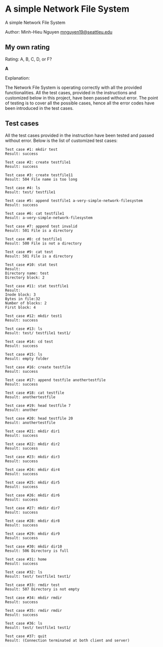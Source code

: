 # A simple Network File System

A simple Network File System

Author: Minh-Hieu Nguyen [mnguyen19@seattleu.edu](mnguyen19@seattleu.edu)

## My own rating

Rating: A, B, C, D, or F?

**A**

Explanation:

The Network File System is operating correctly with all the provided functionalities. All the test cases, provided in the instructions and customized below in this project, have been passed without error. The point of testing is to cover all the possible cases, hence all the error codes have been introduced in the test cases.

## Test cases

All the test cases provided in the instruction have been tested and passed without error. Below is the list of customized test cases:

```text
Test case #1: mkdir test
Result: success

Test case #2: create testfile1
Result: success

Test case #3: create testfile11
Result: 504 File name is too long

Test case #4: ls
Result: test/ testfile1

Test case #5: append testfile1 a-very-simple-network-filesystem
Result: success

Test case #6: cat testfile1
Result: a-very-simple-network-filesystem

Test case #7: append test invalid
Result: 501 File is a directory

Test case #8: cd testfile1
Result: 500 File is not a directory

Test case #9: cat test
Result: 501 File is a directory

Test case #10: stat test
Result:
Directory name: test
Directory block: 2

Test case #11: stat testfile1
Result:
Inode block: 3
Bytes in file:32
Number of blocks: 2
First block: 4

Test case #12: mkdir test1
Result: success

Test case #13: ls
Result: test/ testfile1 test1/

Test case #14: cd test
Result: success

Test case #15: ls
Result: empty folder

Test case #16: create testfile
Result: success

Test case #17: append testfile anothertestfile
Result: success

Test case #18: cat testfile
Result: anothertestfile

Test case #19: head testfile 7
Result: another

Test case #20: head testfile 20
Result: anothertestfile

Test case #21: mkdir dir1
Result: success

Test case #22: mkdir dir2
Result: success

Test case #23: mkdir dir3
Result: success

Test case #24: mkdir dir4
Result: success

Test case #25: mkdir dir5
Result: success

Test case #26: mkdir dir6
Result: success

Test case #27: mkdir dir7
Result: success

Test case #28: mkdir dir8
Result: success

Test case #29: mkdir dir9
Result: success

Test case #30: mkdir dir10
Result: 506 Directory is full

Test case #31: home
Result: success

Test case #32: ls
Result: test/ testfile1 test1/

Test case #33: rmdir test
Result: 507 Directory is not empty

Test case #34: mkdir rmdir
Result: success

Test case #35: rmdir rmdir
Result: success

Test case #36: ls
Result: test/ testfile1 test1/

Test case #37: quit
Result: (Connection terminated at both client and server)
```
